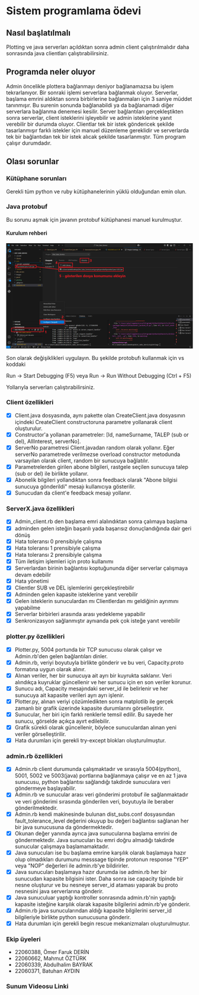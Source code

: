 # Sistem programlama ödevi

## Nasıl başlatılmalı

Plotting ve java serverları açıldıktan sonra admin client çalıştırılmalıdır daha sonrasında java clientları çalıştırabilirsiniz.

## Programda neler oluyor

Admin öncelikle plottera bağlanmayı deniyor bağlanamazsa bu işlem tekrarlanıyor. Bir sonraki işlemi serverlara bağlanmak oluyor. Serverlar, başlama emrini aldıktan sonra birbirlerine bağlanmaları için 3 saniye müddet tanınmışır. Bu surenin sonunda bağlanabildi ya da bağlanamadı diğer serverlara bağlanma denemesi kesilir. Server bağlantıları gerçekleştikten sonra serverlar, client isteklerini işleyebilir ve admin isteklerine yanıt verebilir bir durumda oluyor. Clientlar tek bir istek göndericek şekilde tasarlanmışır farklı istekler için manuel düzenleme gereklidir ve serverlarda tek bir bağlantıdan tek bir istek alıcak şekilde tasarlanmıştır. Tüm program çalışır durumdadır.

## Olası sorunlar

### Kütüphane sorunları

Gerekli tüm python ve ruby kütüphanelerinin yüklü olduğundan emin olun.

### Java protobuf

Bu sorunu aşmak için javanın protobuf kütüphanesi manuel kurulmuştur.

#### Kurulum rehberi

![resimli anlatım](./images/Ekran%20görüntüsü%202024-12-24%20223038.png)

Son olarak değişiklikleri uygulayın. Bu şekilde protobufı kullanmak için vs koddaki

Run -> Start Debugging (F5) veya Run -> Run Without Debugging (Ctrl + F5)

Yollarıyla serverları çalıştırabilirsiniz.

### Client özellikleri

- [x] Client.java dosyasında, aynı pakette olan CreateClient.java dosyasının içindeki CreateClient constructoruna parametre yollanarak client oluşturulur.
- [x] Constructor'a yollanan parametreler: [Id, nameSurname, TALEP (sub or del), AllInterest, serverNo].
- [x] ServerNo parametresi Client.javadan random olarak yollanır. Eğer serverNo parametrede verilmezse overload constructor metodunda varsayılan olarak client, random bir sunucuya bağlatılır.
- [x] Parametrelerden girilen abone bilgileri, rastgele seçilen sunucuya talep (sub or del) ile birlikte yollanır.
- [x] Abonelik bilgileri yollandıktan sonra feedback olarak "Abone bilgisi sunucuya gönderildi" mesajı kullanıcıya gösterilir.
- [x] Sunucudan da client'e feedback mesajı yollanır.

### ServerX.java özellikleri

- [x] Admin_client.rb den başlama emri alalındıktan sonra çalımaya başlama
- [x] adminden gelen isteğin başarılı yada başarısız donuçlandığında dair geri dönüş
- [x] Hata toleransı 0 prensibiyle çalışma
- [x] Hata toleransı 1 prensibiyle çalışma
- [x] Hata toleransı 2 prensibiyle çalışma
- [x] Tüm iletişim işlemleri için proto kullanımı
- [x] Serverlardan birinin bağlantısı koptuğununda diğer serverlar çalışmaya devam edebilir
- [x] Hata yönetimi
- [x] Clientler SUB ve DEL işlemlerini gerçekleştirebilir
- [x] Adminden gelen kapasite isteklerine yanıt verebilir
- [x] Gelen isteklerin sunuculardan mı Clientlerdan mı geldiğinin ayrımını yapabilme
- [x] Serverlar birbirleri arasında arası yedekleme yapabilir
- [x] Senkronizasyon sağlanmıştır aynıanda pek çok isteğe yanıt verebilir

### plotter.py özellikleri

- [x] Plotter.py, 5004 portunda bir TCP sunucusu olarak çalışır ve Admin.rb'den gelen bağlantıları dinler.
- [x] Admin.rb, veriyi boyutuyla birlikte gönderir ve bu veri, Capacity.proto formatına uygun olarak alınır.
- [x] Alınan veriler, her bir sunucuya ait ayrı bir kuyrukta saklanır. Veri alındıkça kuyruklar güncellenir ve her sunucu için en son veriler korunur.
- [x] Sunucu adı, Capacity mesajındaki server_id ile belirlenir ve her sunucuya ait kapasite verileri ayrı ayrı işlenir.
- [x] Plotter.py, alınan veriyi çözümledikten sonra matplotlib ile gerçek zamanlı bir grafik üzerinde kapasite durumlarını görselleştirir.
- [x] Sunucular, her biri için farklı renklerle temsil edilir. Bu sayede her sunucu, görselde açıkça ayırt edilebilir.
- [x] Grafik sürekli olarak güncellenir, böylece sunuculardan alınan yeni veriler görselleştirilir.
- [x] Hata durumları için gerekli try-except blokları oluşturulmuştur.

### admin.rb özellikleri

- [x] Admin.rb client durumunda çalışmaktadır ve sırasıyla 5004(python), 5001, 5002 ve 5003(java) portlarına bağlanmaya çalışır ve en az 1 java sunucusu, python bağlantısı sağlandığı takdirde sunuculara veri göndermeye başlayabilir.
- [x] Admin.rb ve sunucular arası veri gönderimi protobuf ile sağlanmaktadır ve veri gönderimi sırasında gönderilen veri, boyutuyla ile beraber gönderilmektedir.
- [x] Admin.rb kendi makinesinde bulunan dist_subs.conf dosyasından fault_tolerance_level değerini okuyup bu değeri bağlantısı sağlanan her bir java sunucusuna da göndermektedir.
- [x] Okunan değer yanında ayrıca java sunucularına başlama emrini de göndermektedir. Java sunucuları bu emri doğru almadığı takdirde sunucular çalışmaya başlamamaktadır.
- [x] Java sunucuları ise bu başlama emrine karşılık olarak başlamaya hazır olup olmadıkları durumunu messsage tipinde protonun response "YEP" veya "NOP" değerleri ile admin.rb'ye bildirirler.
- [x] Java sunucuları başlamaya hazır durumda ise admin.rb her bir sunucudan kapasite bilgisini ister. Daha sonra ise capacity tipinde bir nesne oluşturur ve bu nesneye server_id ataması yaparak bu proto nesnesini java serverlarına gönderir.
- [x] Java sunuculuar yaptığı kontroller sonrasında admin.rb'nin yaptığı kapasite isteğine karşılık olarak kapasite bilgilerini admin.rb'ye gönderir.
- [x] Admin.rb java sunucularından aldığı kapasite bilgilerini server_id bilgileriyle birlikte python sunucusuna gönderir.
- [x] Hata durumları için gerekli begin rescue mekanizmaları oluşturulmuştur.

### Ekip üyeleri

- 22060388, Ömer Faruk DERİN
- 22060662, Mahmut ÖZTÜRK
- 22060339, Abdulhalim BAYRAK
- 22060371, Batuhan AYDIN

### Sunum Videosu Linki

